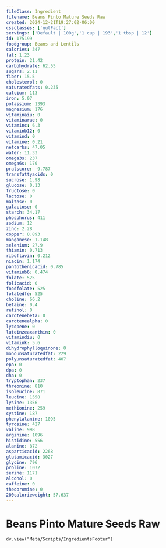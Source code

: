 ```yaml
---
fileClass: Ingredient
filename: Beans Pinto Mature Seeds Raw
created: 2024-12-21T19:27:02-06:00
cssclasses: ['nutFact']
servings: ['Default | 100g','1 cup | 193','1 tbsp | 12']
id: 175199
foodgroup: Beans and Lentils
calories: 347
fat: 1.23
protein: 21.42
carbohydrate: 62.55
sugars: 2.11
fiber: 15.5
cholesterol: 0
saturatedfats: 0.235
calcium: 113
iron: 5.07
potassium: 1393
magnesium: 176
vitaminaiu: 0
vitaminarae: 0
vitaminc: 6.3
vitaminb12: 0
vitamind: 0
vitamine: 0.21
netcarbs: 47.05
water: 11.33
omega3s: 237
omega6s: 170
pralscore: -9.787
transfattyacids: 0
sucrose: 1.98
glucose: 0.13
fructose: 0
lactose: 0
maltose: 0
galactose: 0
starch: 34.17
phosphorus: 411
sodium: 12
zinc: 2.28
copper: 0.893
manganese: 1.148
selenium: 27.9
thiamin: 0.713
riboflavin: 0.212
niacin: 1.174
pantothenicacid: 0.785
vitaminb6: 0.474
folate: 525
folicacid: 0
foodfolate: 525
folatedfe: 525
choline: 66.2
betaine: 0.4
retinol: 0
carotenebeta: 0
carotenealpha: 0
lycopene: 0
luteinzeaxanthin: 0
vitamindiu: 0
vitamink: 5.6
dihydrophylloquinone: 0
monounsaturatedfat: 229
polyunsaturatedfat: 407
epa: 0
dpa: 0
dha: 0
tryptophan: 237
threonine: 810
isoleucine: 871
leucine: 1558
lysine: 1356
methionine: 259
cystine: 187
phenylalanine: 1095
tyrosine: 427
valine: 998
arginine: 1096
histidine: 556
alanine: 872
asparticacid: 2268
glutamicacid: 3027
glycine: 796
proline: 1072
serine: 1171
alcohol: 0
caffeine: 0
theobromine: 0
200calorieweight: 57.637
---
```


# Beans Pinto Mature Seeds Raw

```dataviewjs
dv.view("Meta/Scripts/IngredientsFooter")
```
